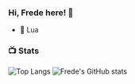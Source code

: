 ### Hi, Frede here! 👋


- 🔭 Lua

### 📺 Stats

![Top Langs](https://github-readme-stats.vercel.app/api/top-langs/?username=dkfrede&theme=dark&show_icons=true)
![Frede's GitHub stats](https://github-readme-stats.vercel.app/api?username=dkfrede&theme=dark&show_icons=true)

